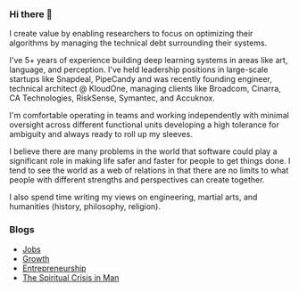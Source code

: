 ### Hi there 👋

I create value by enabling researchers to focus on optimizing their algorithms by managing the technical debt surrounding their systems.

I've 5+ years of experience building deep learning systems in areas like art, language, and perception. I've held leadership positions in large-scale startups like Snapdeal, PipeCandy and was recently founding engineer, technical architect @ KloudOne, managing clients like Broadcom, Cinarra, CA Technologies, RiskSense, Symantec, and Accuknox.

I'm comfortable operating in teams and working independently with minimal oversight across different functional units developing a high tolerance for ambiguity and always ready to roll up my sleeves.

I believe there are many problems in the world that software could play a significant role in making life safer and faster for people to get things done. I tend to see the world as a web of relations in that there are no limits to what people with different strengths and perspectives can create together.

I also spend time writing my views on engineering, martial arts, and humanities (history, philosophy, religion). 

### Blogs
* [Jobs](https://www.linkedin.com/pulse/future-jobs-fauzan-baig/?trackingId=9fagDVmCTpGLsJ%2BtnHWZgw%3D%3D)
* [Growth](https://www.linkedin.com/pulse/growth-fauzan-baig/)
* [Entrepreneurship](https://www.linkedin.com/pulse/entrepreneurship-fauzan-baig/)
* [The Spiritual Crisis in Man](https://www.linkedin.com/pulse/spiritual-crisis-man-fauzan-baig/?trackingId=UhAlcDFIRZiRSFBAAY8UAQ%3D%3D)
